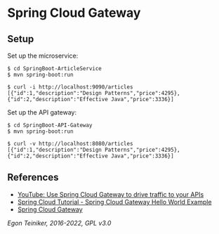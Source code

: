 # Spring Cloud Gateway

## Setup

Set up the microservice: 
```
$ cd SpringBoot-ArticleService
$ mvn spring-boot:run

$ curl -i http://localhost:9090/articles
[{"id":1,"description":"Design Patterns","price":4295},{"id":2,"description":"Effective Java","price":3336}]
```

Set up the API gateway:
```
$ cd SpringBoot-API-Gateway
$ mvn spring-boot:run

$ curl -v http://localhost:8080/articles
[{"id":1,"description":"Design Patterns","price":4295},{"id":2,"description":"Effective Java","price":3336}]
```



## References
* [YouTube: Use Spring Cloud Gateway to drive traffic to your APIs](https://youtu.be/wYk0JrNdb8g)
* [Spring Cloud Tutorial - Spring Cloud Gateway Hello World Example](https://www.javainuse.com/spring/cloud-gateway)
* [Spring Cloud Gateway](https://cloud.spring.io/spring-cloud-gateway/reference/html)

*Egon Teiniker, 2016-2022, GPL v3.0*
